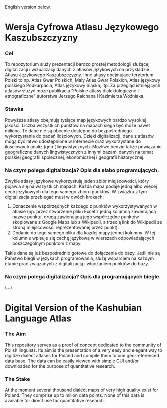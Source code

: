 English version below.
# Wersja Cyfrowa Atlasu Językowego Kaszubszczyzny
### Cel
To repozytorium służy prezentacji bardzo prostej metodologii służącej digitalizacji i wizualizacji danych z atlasów językowych na przykładzie Atlasu Językowego Kaszubszczyzny. Inne atlasy obejmujące terytorium Polski to np. Atlas Gwar Polskich, Mały Atlas Gwar Polskich, Atlas językowy polskiego Podkarpacia, Atlas językowy Śląska, itp. Za przegląd istniejących atlasów służyć może publikacja "Polskie atlasy dialektologiczne i etnograficzne" autorstwa Jerzego Raichana i Kazimierza Woźniaka.

### Stawka
Powyższe atlasy obejmują tysiące map językowych bardzo wysokiej jakości. Liczba wszystkich punktów na mapach sięga być może nawet miliona. Te dane nie są obecnie dostępne do bezpośredniego wykorzystania do badań ilościowych. Dzięki digitalizacji, dane z atlasów mogą być łatwo udostępnione w Internecie oraz wykorzystane do ilościowych analiz (geo-)lingwistycznych. Możliwe będzie także powiązanie geograficzne danych lingwistycznych z innymi bazami danych na temat polskiej geografii społecznej, ekonomicznej i geografii historycznej.

### Na czym polega digitalizacja? Opis dla słabo programujących.
Zwykle atlasy językowe wykorzystują jeden zbiór miejscowości, który pojawia się na wszystkich mapach. Każda mapa podaje jedną albo więcej cech językowych dla tego samego zbioru punktów. W związku z tym digitalizacja przebiegać musi w dwóch krokach:
1. Oznaczenie współrzędnych każdego z punktów wykorzystywanych w atlasie (np. przez stworzenie pliku Excel z jedną kolumną zawierającą nazwę punktu, drugą zawierającą jego współrzędne punktów skopiowane z Google Maps lub z Wikipedii, a trzecią link do Wikipedii ze stroną miejscowości reprezentowanej przez punkt).
2. Dodanie do tego samego pliku dla każdej mapy jednej kolumny. W tej kolumnie wpisuje się cechę językową w wierszach odpowiadających poszczególnym punktom z mapy.

Takie dane są już bezpośrednio gotowe do dołączenia do bazy. Jeśli nie są Państwo biegli w językach programowania, służę wsparciem na każdym etapie prac związanych z digitalizacją i włączaniem punktów do bazy.

### Na czym polega digitalizacja? Opis dla programujących biegle.
(...)

# Digital Version of the Kashubian Language Atlas
### The Aim
This repository serves as a proof of concept dedicated to the community of Polish linguists. Its aim is the presentation of a very easy and elegant way to digitize dialect atlases for Poland and compile them to one geo-referenced data base. The data can be easily viewed with simple GUI and/or downloaded for the purpose of quantitative research.

### The Stake
At the moment several thousand dialect maps of very high quality exist for Poland. They comprise up to milion data points. None of this data is available for direct use for quantitative research.

